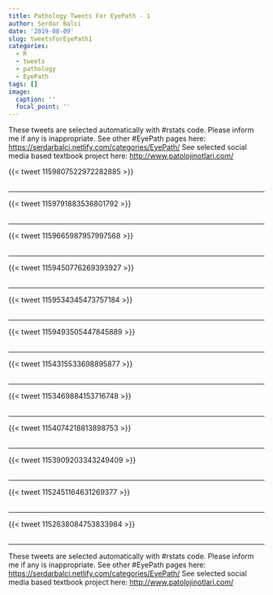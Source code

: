 ```yaml
---
title: Pathology Tweets For EyePath - 1
author: Serdar Balci
date: '2019-08-09'
slug: tweetsForEyePath1
categories:
  - R
  - tweets
  - pathology
  - EyePath
tags: []
image:
  caption: ''
  focal_point: ''
---
```



These tweets are selected automatically with #rstats code. Please inform me if any is inappropriate.
See other #EyePath pages here: https://serdarbalci.netlify.com/categories/EyePath/ 
See selected social media based textbook project here: http://www.patolojinotlari.com/

{{< tweet 1159807522972282885 >}}
<br>
<br>
<hr>
{{< tweet 1159791883536801792 >}}
<br>
<br>
<hr>
{{< tweet 1159665987957997568 >}}
<br>
<br>
<hr>
{{< tweet 1159450776269393927 >}}
<br>
<br>
<hr>
{{< tweet 1159534345473757184 >}}
<br>
<br>
<hr>
{{< tweet 1159493505447845889 >}}
<br>
<br>
<hr>
{{< tweet 1154315533698895877 >}}
<br>
<br>
<hr>
{{< tweet 1153469884153716748 >}}
<br>
<br>
<hr>
{{< tweet 1154074218813898753 >}}
<br>
<br>
<hr>
{{< tweet 1153909203343249409 >}}
<br>
<br>
<hr>
{{< tweet 1152451164631269377 >}}
<br>
<br>
<hr>
{{< tweet 1152638084753833984 >}}
<br>
<br>
<hr>


These tweets are selected automatically with #rstats code. Please inform me if any is inappropriate.
See other #EyePath pages here: https://serdarbalci.netlify.com/categories/EyePath/ 
See selected social media based textbook project here: http://www.patolojinotlari.com/
